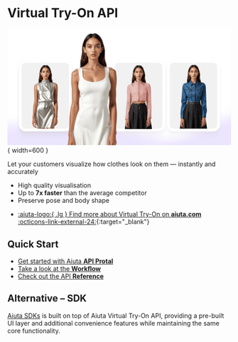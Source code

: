 # Virtual Try-On API

![TryOn](/media/products/virtual-tryon.png){ width=600 }

Let your customers visualize how clothes look on them — instantly and accurately

- High quality visualisation
- Up to __7x faster__ than the average competitor
- Preserve pose and body shape

<div class="grid cards" markdown>

- [:aiuta-logo:{ .lg } Find more about Virtual Try-On on __aiuta.com__ :octicons-link-external-24:](https://aiuta.com/virtual-try-on){:target="_blank"}

</div>

## Quick Start

- [Get started with Aiuta __API Protal__](/api/getting-started.md)
- [Take a look at the __Workflow__](/api/try-on/workflow.md)
- [Check out the API __Reference__](/api/try-on/reference.md)

## Alternative – SDK

[Aiuta SDKs](/sdk/index.md) is built on top of Aiuta Virtual Try-On API, providing a pre-built UI layer and additional convenience features while maintaining the same core functionality.
